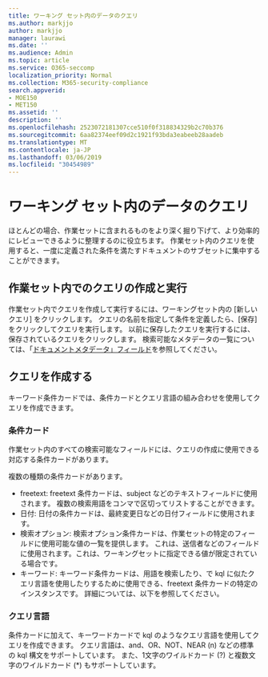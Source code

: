 ```yaml
---
title: ワーキング セット内のデータのクエリ
ms.author: markjjo
author: markjjo
manager: laurawi
ms.date: ''
ms.audience: Admin
ms.topic: article
ms.service: O365-seccomp
localization_priority: Normal
ms.collection: M365-security-compliance
search.appverid:
- MOE150
- MET150
ms.assetid: ''
description: ''
ms.openlocfilehash: 2523072181307cce510f0f318834329b2c70b376
ms.sourcegitcommit: 6aa82374eef09d2c1921f93bda3eabeeb28aadeb
ms.translationtype: MT
ms.contentlocale: ja-JP
ms.lasthandoff: 03/06/2019
ms.locfileid: "30454989"
---
```

# <a name="query-the-data-in-a-working-set"></a>ワーキング セット内のデータのクエリ

ほとんどの場合、作業セットに含まれるものをより深く掘り下げて、より効率的にレビューできるように整理するのに役立ちます。 作業セット内のクエリを使用すると、一度に定義された条件を満たすドキュメントのサブセットに集中することができます。

## <a name="creating-and-running-a-query-within-a-working-set"></a>作業セット内でのクエリの作成と実行

作業セット内でクエリを作成して実行するには、ワーキングセット内の [新しいクエリ] をクリックします。 クエリの名前を指定して条件を定義したら、[保存] をクリックしてクエリを実行します。 以前に保存したクエリを実行するには、保存されているクエリをクリックします。 検索可能なメタデータの一覧については、「[ドキュメントメタデータ」フィールド](document-metadata-fields.md)を参照してください。

## <a name="building-your-query"></a>クエリを作成する

キーワード条件カードでは、条件カードとクエリ言語の組み合わせを使用してクエリを作成できます。

### <a name="condition-card"></a>条件カード

作業セット内のすべての検索可能なフィールドには、クエリの作成に使用できる対応する条件カードがあります。

複数の種類の条件カードがあります。
- freetext: freetext 条件カードは、subject などのテキストフィールドに使用されます。 複数の検索用語をコンマで区切ってリストすることができます。
- 日付: 日付の条件カードは、最終変更日などの日付フィールドに使用されます。
- 検索オプション: 検索オプション条件カードは、作業セットの特定のフィールドに使用可能な値の一覧を提供します。 これは、送信者などのフィールドに使用されます。これは、ワーキングセットに指定できる値が限定されている場合です。
- キーワード: キーワード条件カードは、用語を検索したり、で kql に似たクエリ言語を使用したりするために使用できる、freetext 条件カードの特定のインスタンスです。 詳細については、以下を参照してください。

### <a name="query-language"></a>クエリ言語

条件カードに加えて、キーワードカードで kql のようなクエリ言語を使用してクエリを作成できます。 クエリ言語は、and、OR、NOT、NEAR (n) などの標準の kql 構文をサポートしています。 また、1文字のワイルドカード (?) と複数文字のワイルドカード (*) もサポートしています。